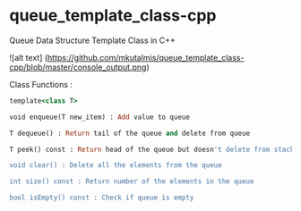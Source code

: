 # queue_template_class-cpp
Queue Data Structure Template Class in C++

![alt text] (https://github.com/mkutalmis/queue_template_class-cpp/blob/master/console_output.png)


Class Functions :

```ruby
template<class T>

void enqueue(T new_item) : Add value to queue

T dequeue() : Return tail of the queue and delete from queue

T peek() const : Return head of the queue but doesn't delete from stack

void clear() : Delete all the elements from the queue

int size() const : Return number of the elements in the queue

bool isEmpty() const : Check if queue is empty
```
